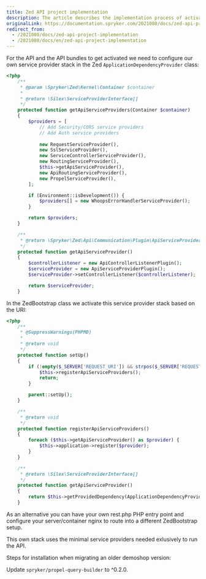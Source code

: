 ```yaml
---
title: Zed API project implementation
description: The article describes the implementation process of activating API and API bundles.
originalLink: https://documentation.spryker.com/2021080/docs/zed-api-project-implementation
redirect_from:
  - /2021080/docs/zed-api-project-implementation
  - /2021080/docs/en/zed-api-project-implementation
---
```


For the API and the API bundles to get activated we need to configure our own service provider stack in the Zed `ApplicationDependencyProvider` class:

```php
<?php
    /**
     * @param \Spryker\Zed\Kernel\Container $container
     *
     * @return \Silex\ServiceProviderInterface[]
     */
    protected function getApiServiceProviders(Container $container)
    {
        $providers = [
            // Add Security/CORS service providers
            // Add Auth service providers
            
            new RequestServiceProvider(),
            new SslServiceProvider(),
            new ServiceControllerServiceProvider(),
            new RoutingServiceProvider(),
            $this->getApiServiceProvider(),
            new ApiRoutingServiceProvider(),
            new PropelServiceProvider(),
        ];

        if (Environment::isDevelopment()) {
            $providers[] = new WhoopsErrorHandlerServiceProvider();
        }

        return $providers;
    }

    /**
     * @return \Spryker\Zed\Api\Communication\Plugin\ApiServiceProviderPlugin
     */
    protected function getApiServiceProvider()
    {
        $controllerListener = new ApiControllerListenerPlugin();
        $serviceProvider = new ApiServiceProviderPlugin();
        $serviceProvider->setControllerListener($controllerListener);

        return $serviceProvider;
    }
```

In the ZedBootstrap class we activate this service provider stack based on the URI:

```php
<?php
    /**
     * @SuppressWarnings(PHPMD)
     *
     * @return void
     */
    protected function setUp()
    {
        if (!empty($_SERVER['REQUEST_URI']) && strpos($_SERVER['REQUEST_URI'], ApiConfig::ROUTE_PREFIX_API_REST) === 0) {
            $this->registerApiServiceProviders();
            return;
        }

        parent::setUp();
    }

    /**
     * @return void
     */
    protected function registerApiServiceProviders()
    {
        foreach ($this->getApiServiceProvider() as $provider) {
            $this->application->register($provider);
        }
    }

    /**
     * @return \Silex\ServiceProviderInterface[]
     */
    protected function getApiServiceProvider()
    {
        return $this->getProvidedDependency(ApplicationDependencyProvider::SERVICE_PROVIDER_API);
    }
```

As an alternative you can have your own rest.php PHP entry point and configure your server/container nginx to route into a different ZedBootstrap setup.

This own stack uses the minimal service providers needed exlusively to run the API.

Steps for installation when migrating an older demoshop version:

Update `spryker/propel-query-builder` to ^0.2.0.
